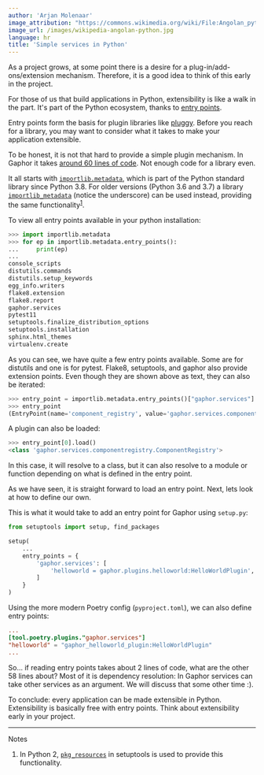 ```yaml
---
author: 'Arjan Molenaar'
image_attribution: "https://commons.wikimedia.org/wiki/File:Angolan_python_(Python_anchietae)_head.jpg\n"
image_url: /images/wikipedia-angolan-python.jpg
language: hr
title: 'Simple services in Python'
---
```


As a project grows, at some point there is a desire for a
plug-in/add-ons/extension mechanism. Therefore, it is a good idea to think
of this early in the project.

For those of us that build applications in Python, extensibility is like a
walk in the part. It's part of the Python ecosystem, thanks to [entry
points](https://packaging.python.org/specifications/entry-points/).

<!--break-->

Entry points form the basis for plugin libraries like
[pluggy](https://github.com/pytest-dev/pluggy). Before you reach for a
library, you may want to consider what it takes to make your application
extensible.

To be honest, it is not that hard to provide a simple plugin mechanism. In
Gaphor it takes [around 60 lines of
code](https://github.com/gaphor/gaphor/blob/master/gaphor/entrypoint.py).
Not enough code for a library even.

It all starts with
[`importlib.metadata`](https://docs.python.org/3/library/importlib.metadata.html),
which is part of the Python standard library since Python 3.8. For older
versions (Python 3.6 and 3.7) a library
[`importlib_metadata`](https://pypi.org/project/importlib-metadata/) (notice
the underscore) can be used instead, providing the same
functionality<sup>[1](#note-1)</sup>.

To view all entry points available in your python installation:

```python
>>> import importlib.metadata
>>> for ep in importlib.metadata.entry_points():
...     print(ep)
... 
console_scripts
distutils.commands
distutils.setup_keywords
egg_info.writers
flake8.extension
flake8.report
gaphor.services
pytest11
setuptools.finalize_distribution_options
setuptools.installation
sphinx.html_themes
virtualenv.create
```

As you can see, we have quite a few entry points available. Some are for
distutils and one is for pytest. Flake8, setuptools, and gaphor also provide
extension points. Even though they are shown above as text, they can also be
iterated:

```python
>>> entry_point = importlib.metadata.entry_points()["gaphor.services"]
>>> entry_point
(EntryPoint(name='component_registry', value='gaphor.services.componentregistry:ComponentRegistry', group='gaphor.services'), ...)
```

A plugin can also be loaded:

```python
>>> entry_point[0].load()
<class 'gaphor.services.componentregistry.ComponentRegistry'>
```

In this case, it will resolve to a class, but it can also resolve to a
module or function depending on what is defined in the entry point.

As we have seen, it is straight forward to load an entry point. Next, lets
look at how to define our own.

This is what it would take to add an entry point for Gaphor using
`setup.py`:

```python
from setuptools import setup, find_packages

setup(
    ...
    entry_points = {
        'gaphor.services': [
            'helloworld = gaphor.plugins.helloworld:HelloWorldPlugin',
        ]
    }
)
```

Using the more modern Poetry config (`pyproject.toml`), we can also define
entry points:

```toml
...
[tool.poetry.plugins."gaphor.services"]
"helloworld" = "gaphor_helloworld_plugin:HelloWorldPlugin"
...
```

So... if reading entry points takes about 2 lines of code, what are the
other 58 lines about? Most of it is dependency resolution: In Gaphor
services can take other services as an argument. We will discuss that some
other time :).

To conclude: every application can be made extensible in
Python. Extensibility is basically free with entry points. Think about
extensibility early in your project.

---
Notes

1. <a name="note-1"></a>In Python 2,
[`pkg_resources`](https://setuptools.readthedocs.io/en/latest/pkg_resources.html)
in setuptools is used to provide this functionality.
